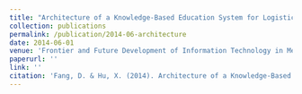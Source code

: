 ```yaml
---
title: "Architecture of a Knowledge-Based Education System for Logistics"
collection: publications
permalink: /publication/2014-06-architecture
date: 2014-06-01
venue: 'Frontier and Future Development of Information Technology in Medicine and Education'
paperurl: ''
link: ''
citation: 'Fang, D. & Hu, X. (2014). Architecture of a Knowledge-Based Education System for Logistics. In Frontier and Future Development of Information Technology in Medicine and Education (pp. 2683-2692). Springer, Dordrecht.'
---
```


